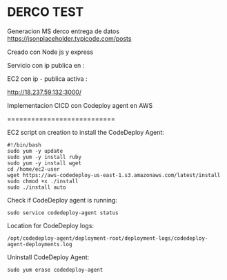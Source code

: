 
<h1>DERCO TEST</h1>

Generacion MS derco entrega de datos https://jsonplaceholder.typicode.com/posts 

Creado con Node js y express 

Servicio con ip publica en :


EC2 con ip - publica activa : 

http://18.237.59.132:3000/

Implementacion CICD con Codeploy agent en AWS 


===========================

EC2 script on creation to install the CodeDeploy Agent:

```
#!/bin/bash
sudo yum -y update
sudo yum -y install ruby
sudo yum -y install wget
cd /home/ec2-user
wget https://aws-codedeploy-us-east-1.s3.amazonaws.com/latest/install
sudo chmod +x ./install
sudo ./install auto
```

Check if CodeDeploy agent is running:
```
sudo service codedeploy-agent status
```

Location for CodeDeploy logs:
```
/opt/codedeploy-agent/deployment-root/deployment-logs/codedeploy-agent-deployments.log
```

Uninstall CodeDeploy Agent:
```
sudo yum erase codedeploy-agent
```